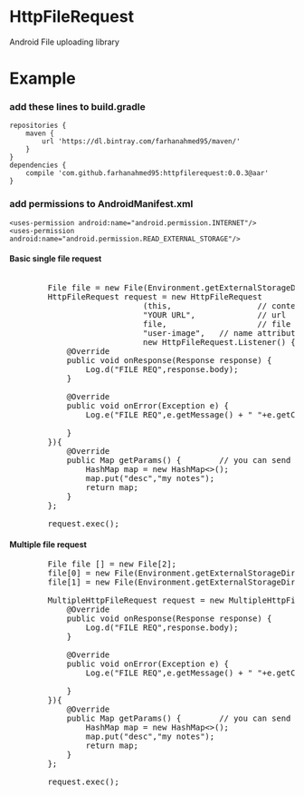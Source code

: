 # HttpFileRequest
Android File uploading library
# Example
### add these lines to build.gradle
```
repositories {
    maven {
        url 'https://dl.bintray.com/farhanahmed95/maven/'
    }
}
dependencies {
    compile 'com.github.farhanahmed95:httpfilerequest:0.0.3@aar'
}

```
### add permissions to AndroidManifest.xml
```
<uses-permission android:name="android.permission.INTERNET"/>
<uses-permission android:name="android.permission.READ_EXTERNAL_STORAGE"/>
```
#### Basic single file request
<pre>

        File file = new File(Environment.getExternalStorageDirectory()+"/"+Environment.DIRECTORY_DOWNLOADS+"/user-image.png");
        HttpFileRequest request = new HttpFileRequest
                            (this,                  // context
                            "YOUR URL",             // url
                            file,                   // file instance holding path of file.
                            "user-image",   // name attribute like in HTML input name="user-image" 
                            new HttpFileRequest.Listener() {
            @Override
            public void onResponse(Response response) {
                Log.d("FILE REQ",response.body);
            }

            @Override
            public void onError(Exception e) {
                Log.e("FILE REQ",e.getMessage() + " "+e.getClass().getSimpleName());

            }
        }){
            @Override
            public Map<String, String> getParams() {        // you can send params with file request
                HashMap<String,String> map = new HashMap<>(); 
                map.put("desc","my notes");
                return map;
            }
        };

        request.exec();
</pre>
#### Multiple file request
<pre>
        File file [] = new File[2];
        file[0] = new File(Environment.getExternalStorageDirectory()+"/"+Environment.DIRECTORY_DOWNLOADS+"/W04.pdf");
        file[1] = new File(Environment.getExternalStorageDirectory()+"/"+Environment.DIRECTORY_DOWNLOADS+"/W05.pdf");

        MultipleHttpFileRequest request = new MultipleHttpFileRequest(this, "URL", "NAME","ARRAY OF FILE OBJECTS", new MultipleHttpFileRequest.Listener() {
            @Override
            public void onResponse(Response response) {
                Log.d("FILE REQ",response.body);
            }

            @Override
            public void onError(Exception e) {
                Log.e("FILE REQ",e.getMessage() + " "+e.getClass().getSimpleName());

            }
        }){
            @Override
            public Map<String, String> getParams() {        // you can send params with file request
                HashMap<String,String> map = new HashMap<>(); 
                map.put("desc","my notes");
                return map;
            }
        };

        request.exec();
</pre>

